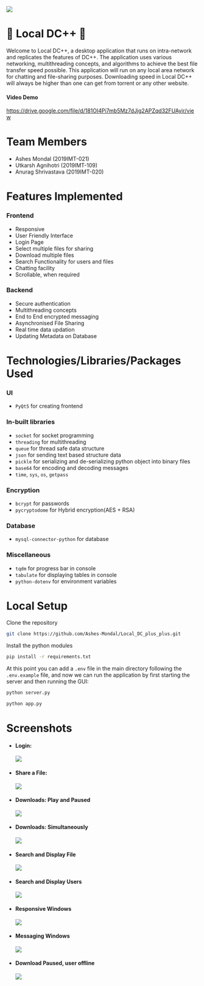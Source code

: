![](./images/logo.svg)

# 🦈 Local DC++ 🦈

Welcome to Local DC++, a desktop application that runs on intra-network and replicates the features of DC++. The application uses various networking, multithreading concepts, and algorithms to achieve the best file transfer speed possible. This application will run on any local area network for chatting and file-sharing purposes. Downloading speed in Local DC++ will always be higher than one can get from torrent or any other website.
#### Video Demo
https://drive.google.com/file/d/181OI4Pi7mb5Mz7dJjg2APZqd32FUAyir/view

# Team Members

-   Ashes Mondal (2019IMT-021)
-   Utkarsh Agnihotri (2019IMT-109)
-   Anurag Shrivastava (2019IMT-020)

# Features Implemented

### Frontend

-   Responsive
-   User Friendly Interface
-   Login Page
-   Select multiple files for sharing
-   Download multiple files
-   Search Functionality for users and files
-   Chatting facility
-   Scrollable, when required

### Backend

-   Secure authentication
-   Multithreading concepts
-   End to End encrypted messaging
-   Asynchronised File Sharing
-   Real time data updation
-   Updating Metadata on Database

# Technologies/Libraries/Packages Used

### UI

-   `PyQt5` for creating frontend

### In-built libraries

-   `socket` for socket programming
-   `threading` for multithreading
-   `queue` for thread safe data structure
-   `json` for sending text based structure data
-   `pickle` for serializing and de-serializing python object into binary files
-   `base64` for encoding and decoding messages
-   `time`, `sys`, `os`, `getpass`

### Encryption

-   `bcrypt` for passwords
-   `pycryptodome` for Hybrid encryption(AES + RSA)

### Database

-   `mysql-connector-python` for database

### Miscellaneous

-   `tqdm` for progress bar in console
-   `tabulate` for displaying tables in console
-   `python-dotenv` for environment variables

# Local Setup

Clone the repository

```bash
git clone https://github.com/Ashes-Mondal/Local_DC_plus_plus.git
```

Install the python modules

```bash
pip install -r requirements.txt
```

At this point you can add a `.env` file in the main directory following the `.env.example` file, and now we can run the application by first starting the server and then running the GUI:

```bash
python server.py

python app.py
```

# Screenshots

-   #### Login:

    ![](./images/screenshots/s1.png)

-   #### Share a File:

    ![](./images/screenshots/s2.png)

-   #### Downloads: Play and Paused

    ![](./images/screenshots/s3.png)

-   #### Downloads: Simultaneously

    ![](./images/screenshots/s4.png)

-   #### Search and Display File

    ![](./images/screenshots/s5.png)

-   #### Search and Display Users

    ![](./images/screenshots/s6.png)

-   #### Responsive Windows

    ![](./images/screenshots/s7.png)

-   #### Messaging Windows

    ![](./images/screenshots/s8.png)

-   #### Download Paused, user offline
    ![](./images/screenshots/s9.png)
